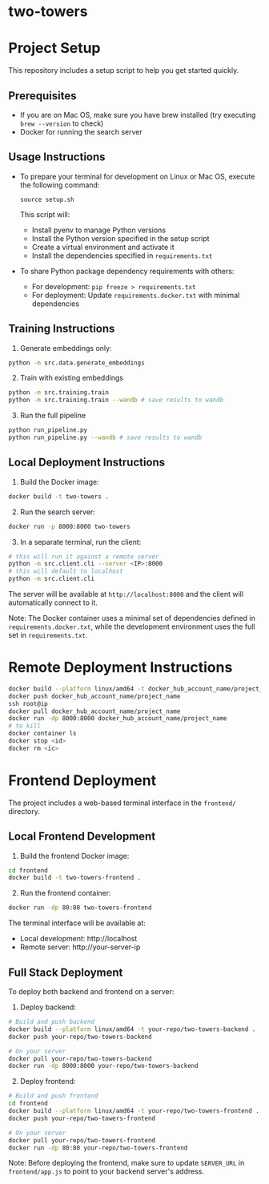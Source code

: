 # two-towers

# Project Setup

This repository includes a setup script to help you get started quickly.

## Prerequisites

- If you are on Mac OS, make sure you have brew installed (try executing `brew --version` to check)
- Docker for running the search server

## Usage Instructions

- To prepare your terminal for development on Linux or Mac OS, execute the following command:
   
   ```
   source setup.sh
   ```

    This script will:
   - Install pyenv to manage Python versions
   - Install the Python version specified in the setup script
   - Create a virtual environment and activate it
   - Install the dependencies specified in `requirements.txt`

- To share Python package dependency requirements with others:
  - For development: `pip freeze > requirements.txt`
  - For deployment: Update `requirements.docker.txt` with minimal dependencies

## Training Instructions

1. Generate embeddings only:
```bash
python -m src.data.generate_embeddings
```
2. Train with existing embeddings
```bash
python -m src.training.train
python -m src.training.train --wandb # save results to wandb
```
3. Run the full pipeline
```bash
python run_pipeline.py
python run_pipeline.py --wandb # save results to wandb
```

## Local Deployment Instructions

1. Build the Docker image:
```bash
docker build -t two-towers .
```

2. Run the search server:
```bash
docker run -p 8000:8000 two-towers
```

3. In a separate terminal, run the client:
```bash
# this will run it against a remote server
python -m src.client.cli --server <IP>:8000
# this will default to localhost
python -m src.client.cli
```

The server will be available at `http://localhost:8000` and the client will automatically connect to it.

Note: The Docker container uses a minimal set of dependencies defined in `requirements.docker.txt`, while the development environment uses the full set in `requirements.txt`.

# Remote Deployment Instructions

```bash
docker build --platform linux/amd64 -t docker_hub_account_name/project_name .
docker push docker_hub_account_name/project_name
ssh root@ip
docker pull docker_hub_account_name/project_name
docker run -dp 8000:8000 docker_hub_account_name/project_name
# to kill
docker container ls
docker stop <id>
docker rm <ic>
```

# Frontend Deployment

The project includes a web-based terminal interface in the `frontend/` directory.

## Local Frontend Development

1. Build the frontend Docker image:
```bash
cd frontend
docker build -t two-towers-frontend .
```

2. Run the frontend container:
```bash
docker run -dp 80:80 two-towers-frontend
```

The terminal interface will be available at:
- Local development: http://localhost
- Remote server: http://your-server-ip

## Full Stack Deployment

To deploy both backend and frontend on a server:

1. Deploy backend:
```bash
# Build and push backend
docker build --platform linux/amd64 -t your-repo/two-towers-backend .
docker push your-repo/two-towers-backend

# On your server
docker pull your-repo/two-towers-backend
docker run -dp 8000:8000 your-repo/two-towers-backend
```

2. Deploy frontend:
```bash
# Build and push frontend
cd frontend
docker build --platform linux/amd64 -t your-repo/two-towers-frontend .
docker push your-repo/two-towers-frontend

# On your server
docker pull your-repo/two-towers-frontend
docker run -dp 80:80 your-repo/two-towers-frontend
```

Note: Before deploying the frontend, make sure to update `SERVER_URL` in `frontend/app.js` to point to your backend server's address.
